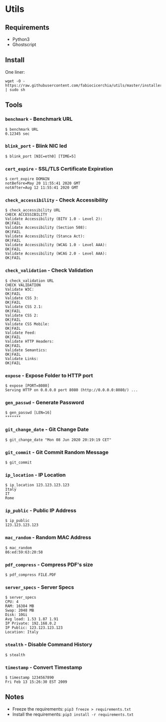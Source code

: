 # Utils

## Requirements

 - Python3
 - Ghostscript

## Install

One liner:

```shell
wget -O - https://raw.githubusercontent.com/fabiocicerchia/utils/master/installer | sudo sh
```

## Tools

### `benchmark` - Benchmark URL

```shell
$ benchmark URL
0.12345 sec
```

### `blink_port` - Blink NIC led

```shell
$ blink_port [NIC=eth0] [TIME=5]
```

### `cert_expire` - SSL/TLS Certificate Expiration

```shell
$ cert_expire DOMAIN
notBefore=May 20 11:55:41 2020 GMT
notAfter=Aug 12 11:55:41 2020 GMT
```

### `check_accessibility` - Check Accessibility

```shell
$ check_accessibility URL
CHECK ACCESSIBILITY
Validate Accessibility (BITV 1.0 - Level 2):
OK|FAIL
Validate Accessibility (Section 508):
OK|FAIL
Validate Accessibility (Stanca Act):
OK|FAIL
Validate Accessibility (WCAG 1.0 - Level AAA):
OK|FAIL
Validate Accessibility (WCAG 2.0 - Level AAA):
OK|FAIL
```

### `check_validation` - Check Validation

```shell
$ check_validation URL
CHECK VALIDATION
Validate W3C:
OK|FAIL
Validate CSS 3:
OK|FAIL
Validate CSS 2.1:
OK|FAIL
Validate CSS 2:
OK|FAIL
Validate CSS Mobile:
OK|FAIL
Validate Feed:
OK|FAIL
Validate HTTP Headers:
OK|FAIL
Validate Semantics:
OK|FAIL
Validate Links:
OK|FAIL
```

### `expose` - Expose Folder to HTTP port

```shell
$ expose [PORT=8080]
Serving HTTP on 0.0.0.0 port 8080 (http://0.0.0.0:8080/) ...
```

### `gen_passwd` - Generate Password

```shell
$ gen_passwd [LEN=16]
*******
```

### `git_change_date` - Git Change Date

```shell
$ git_change_date "Mon 08 Jun 2020 20:19:19 CET"
```

### `git_commit` - Git Commit Random Message

```shell
$ git_commit
```

### `ip_location` - IP Location

```shell
$ ip_location 123.123.123.123
Italy
IT
Rome
```

### `ip_public` - Public IP Address

```shell
$ ip_public
123.123.123.123
```

### `mac_random` - Random MAC Address

```shell
$ mac_random
86:ed:59:63:20:58
```

### `pdf_compress` - Compress PDF's size

```shell
$ pdf_compress FILE.PDF
```

### `server_specs` - Server Specs

```shell
$ server_specs
CPU: 4
RAM: 16384 MB
Swap: 2048 MB
Disk: 10Gi
Avg load: 1.53 1.87 1.91
IP Private: 192.168.0.2
IP Public: 123.123.123.123
Location: Italy
```

### `stealth` - Disable Command History

```shell
$ stealth
```

### `timestamp` - Convert Timestamp

```shell
$ timestamp 1234567890
Fri Feb 13 15:26:30 EST 2009
```

## Notes

 - Freeze the requirements: `pip3 freeze > requirements.txt`
 - Install the requirements: `pip3 install -r requirements.txt`
